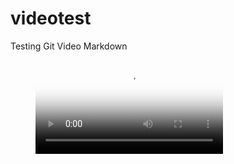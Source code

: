 # videotest
Testing Git Video Markdown


<!-- blank line -->
<figure class="video_container">
  <video controls="true" allowfullscreen="true" poster="sinek.PNG">
    <source src="path/to/video.mp4" type="vlc-record-2019-08-11-07h08m29s-tedx.mp4-.mp4">
    <!--<source src="path/to/video.ogg" type="video/ogg">
    <source src="path/to/video.webm" type="video/webm">-->
  </video>
</figure>
<!-- blank line -->
